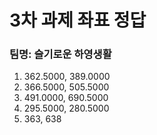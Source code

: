 
# **3차 과제 좌표 정답**

### **팀명: 슬기로운 하영생활**

1. 362.5000,  389.0000
2. 366.5000,  505.5000
3. 491.0000,  690.5000
4. 295.5000,  280.5000
5. 363,   638

